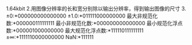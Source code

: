 1.64kbit
2.用图像分辨率的长和宽分别除以输出分辨率，得到输出图像的尺寸
3.±0:*000000000000000
±1.0:*011111000000000
最大非规范化数:*000000111111111
最小非规范化数:*000000000000000
最小规范化浮点数:*000001000000000
最大规范化浮点数:*111110111111111
±∞:*1111110000000000
NaN:*111111